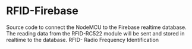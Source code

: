 # RFID-Firebase
Source code to connect the NodeMCU to the Firebase realtime database. The reading data from the RFID-RC522 module will be sent and stored in realtime to the database.
RFID- Radio Frequency Identification 
